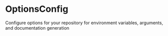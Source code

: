 # OptionsConfig
Configure options for your repository for environment variables, arguments, and documentation generation
